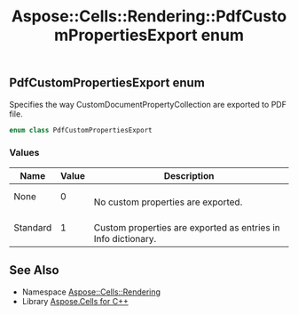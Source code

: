 ﻿---
title: Aspose::Cells::Rendering::PdfCustomPropertiesExport enum
linktitle: PdfCustomPropertiesExport
second_title: Aspose.Cells for C++ API Reference
description: 'Aspose::Cells::Rendering::PdfCustomPropertiesExport enum. Specifies the way CustomDocumentPropertyCollection are exported to PDF file in C++.'
type: docs
weight: 2200
url: /cpp/aspose.cells.rendering/pdfcustompropertiesexport/
---
## PdfCustomPropertiesExport enum


Specifies the way CustomDocumentPropertyCollection are exported to PDF file.

```cpp
enum class PdfCustomPropertiesExport
```

### Values

| Name | Value | Description |
| --- | --- | --- |
| None | 0 | <br>No custom properties are exported. |
| Standard | 1 | <br>Custom properties are exported as entries in Info dictionary. |

## See Also

* Namespace [Aspose::Cells::Rendering](../)
* Library [Aspose.Cells for C++](../../)
